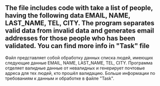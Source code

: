 The file includes code with take a list of people, having the following data EMAIL, NAME, LAST_NAME, TEL, CITY.
The program separates valid data from invalid data and generates email addresses for those people
who has been validated.
You can find more info in "Task" file
-------------------------------------------------------
Файл представляет собой обработку данных списка людей, 
имеющих следующие данные EMAIL, NAME, LAST_NAME, TEL, CITY. 
Программа отделяет валидные данные от невалидных и генерирует почтовые адреса для тех людей, 
кто прошёл валидацию.
Больше информации по требованиям к данным и обработке в файле "Task".
